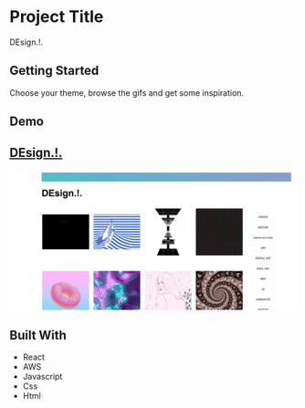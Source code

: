 # Project Title

DEsign.!.

## Getting Started

Choose your theme, browse the gifs and get some inspiration.

## Demo

## [DEsign.!.](http://dedd.co)

![DEsign.!.](/src/images/dedd.png?raw=true "Dedd")

## Built With

- React
- AWS
- Javascript
- Css
- Html
